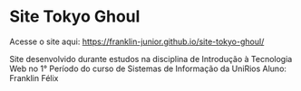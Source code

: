 # Site Tokyo Ghoul

Acesse o site aqui: https://franklin-junior.github.io/site-tokyo-ghoul/

Site desenvolvido durante estudos na disciplina de Introdução à Tecnologia Web no 1° Período do curso de Sistemas de Informação da UniRios
Aluno: Franklin Félix

